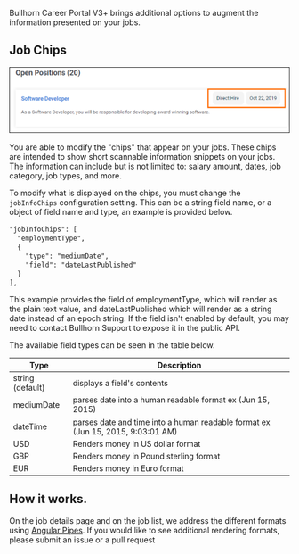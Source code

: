 Bullhorn Career Portal V3+ brings additional options to augment the information presented on your jobs. 

## Job Chips

![release page](assets/media/jobChips.png)

You are able to modify the "chips" that appear on your jobs. These chips are intended to show short scannable information snippets on your jobs. The information can include but is not limited to: salary amount, dates, job category, job types, and more. 

To modify what is displayed on the chips, you must change the `jobInfoChips` configuration setting.  This can be a string field name, or a object of field name and type, an example is provided below.

``` 
"jobInfoChips": [
  "employmentType",
  {
    "type": "mediumDate",
    "field": "dateLastPublished"
  }
],
```

This example provides the field of employmentType, which will render as the plain text value, and dateLastPublished which will render as a string date instead of an epoch string.   If the field isn't enabled by default, you may need to contact Bullhorn Support to expose it in the public API.

The available field types can be seen in the table below.

|Type|Description|
|-|-|
|string (default)|displays a field's contents|
|mediumDate| parses date into a human readable format ex (Jun 15, 2015)|
|dateTime| parses date and time into a human readable format ex (Jun 15, 2015, 9:03:01 AM)|
|USD|Renders money in US dollar format|
|GBP|Renders money in Pound sterling format|
|EUR|Renders money in Euro format|

## How it works.

On the job details page and on the job list, we address the different formats using [Angular Pipes](https://angular.io/guide/pipes).  If you would like to see additional rendering formats, please submit an issue or a pull request
